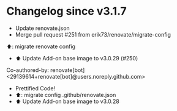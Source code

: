 # Changelog since v3.1.7
- Update renovate.json 
- Merge pull request #251 from erik73/renovate/migrate-config

⬆️: migrate renovate config 
- ⬆️ Update Add-on base image to v3.0.29 (#250)

Co-authored-by: renovate[bot] <29139614+renovate[bot]@users.noreply.github.com> 
- Prettified Code! 
- ⬆️: migrate config .github/renovate.json 
- ⬆️ Update Add-on base image to v3.0.28 
